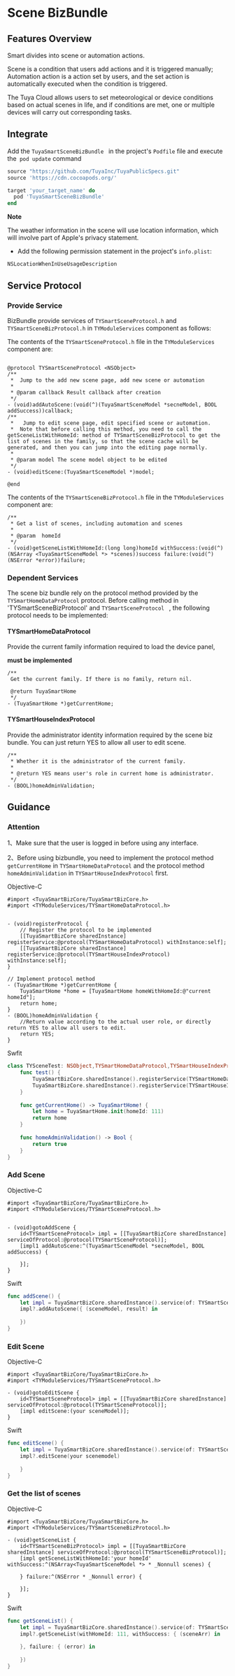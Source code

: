 # Scene BizBundle

## Features Overview

Smart divides into scene or automation actions.

Scene is a condition that users add actions and it is triggered manually; Automation action is a action set by users, and the set action is automatically executed when the condition is triggered.

The Tuya Cloud allows users to set meteorological or device conditions based on actual scenes in life, and if conditions are met, one or multiple devices will carry out corresponding tasks.


## Integrate

Add the `TuyaSmartSceneBizBundle ` in the project's `Podfile` file and execute the` pod update` command

```ruby
source "https://github.com/TuyaInc/TuyaPublicSpecs.git"
source 'https://cdn.cocoapods.org/'

target 'your_target_name' do
  pod 'TuyaSmartSceneBizBundle'
end
```
**Note**

The weather information in the scene will use location information, which will involve part of Apple's privacy statement.

- Add the following permission statement in the project's `info.plist`:

```
NSLocationWhenInUseUsageDescription
```


## Service Protocol

### Provide Service

BizBundle  provide services of  `TYSmartSceneProtocol.h` and `TYSmartSceneBizProtocol.h` in `TYModuleServices` component as follows:

The contents of the `TYSmartSceneProtocol.h` file in the `TYModuleServices` component are:

```objc

@protocol TYSmartSceneProtocol <NSObject>
/**
 *	Jump to the add new scene page, add new scene or automation
 *
 * @param callback Result callback after creation
 */
- (void)addAutoScene:(void(^)(TuyaSmartSceneModel *secneModel, BOOL addSuccess))callback;
/**
 *	 Jump to edit scene page, edit specified scene or automation.
 *  Note that before calling this method, you need to call the getSceneListWithHomeId: method of TYSmartSceneBizProtocol to get the list of scenes in the family, so that the scene cache will be generated, and then you can jump into the editing page normally.
 *
 * @param model The scene model object to be edited
 */
- (void)editScene:(TuyaSmartSceneModel *)model;

@end

```

The contents of the `TYSmartSceneBizProtocol.h` file in the `TYModuleServices` component are:

```objc
/**
 * Get a list of scenes, including automation and scenes
 * 
 * @param  homeId 
 */
- (void)getSceneListWithHomeId:(long long)homeId withSuccess:(void(^)(NSArray <TuyaSmartSceneModel *> *scenes))success failure:(void(^)(NSError *error))failure;

```


### Dependent Services

The scene biz bundle rely on the protocol method provided by the `TYSmartHomeDataProtocol` protocol. Before calling method in 'TYSmartSceneBizProtocol' and `TYSmartSceneProtocol ` , the following protocol needs to be implemented:

#### TYSmartHomeDataProtocol

Provide the current family information required to load the device panel,

 **must be implemented**

```objc
/**
 Get the current family. If there is no family, return nil.
 
 @return TuyaSmartHome
 */
- (TuyaSmartHome *)getCurrentHome;
```
#### TYSmartHouseIndexProtocol
Provide the administrator identity information required by the scene biz bundle. You can just return YES to allow all user to edit scene.

```objc
/**
 * Whether it is the administrator of the current family.
 *
 * @return YES means user's role in current home is administrator.
 */
- (BOOL)homeAdminValidation;
```


## Guidance

### Attention

1、Make sure that the user is logged in before using any interface.

2、Before using bizbundle, you need to implement the protocol method `getCurrentHome` in `TYSmartHomeDataProtocol` and the protocol method `homeAdminValidation` in `TYSmartHouseIndexProtocol` first.

Objective-C 

```objc
#import <TuyaSmartBizCore/TuyaSmartBizCore.h>
#import <TYModuleServices/TYSmartHomeDataProtocol.h>


- (void)registerProtocol {
    // Register the protocol to be implemented
    [[TuyaSmartBizCore sharedInstance] registerService:@protocol(TYSmartHomeDataProtocol) withInstance:self];
    [[TuyaSmartBizCore sharedInstance] registerService:@protocol(TYSmartHouseIndexProtocol) withInstance:self];
}

// Implement protocol method
- (TuyaSmartHome *)getCurrentHome {
    TuyaSmartHome *home = [TuyaSmartHome homeWithHomeId:@"current homeId"];
    return home;
}
- (BOOL)homeAdminValidation {
    //Return value according to the actual user role, or directly return YES to allow all users to edit.
    return YES;
}
```



Swfit 


```swift
class TYSceneTest: NSObject,TYSmartHomeDataProtocol,TYSmartHouseIndexProtocol {
    func test() {
        TuyaSmartBizCore.sharedInstance().registerService(TYSmartHomeDataProtocol.self, withInstance: self);
        TuyaSmartBizCore.sharedInstance().registerService(TYSmartHouseIndexProtocol.self, withInstance: self);
    }
    
    func getCurrentHome() -> TuyaSmartHome! {
        let home = TuyaSmartHome.init(homeId: 111)
        return home
    }
    
    func homeAdminValidation() -> Bool {
        return true
    }
}
```



### Add Scene

Objective-C 

```objc
#import <TuyaSmartBizCore/TuyaSmartBizCore.h>
#import <TYModuleServices/TYSmartSceneProtocol.h>


- (void)gotoAddScene {
    id<TYSmartSceneProtocol> impl = [[TuyaSmartBizCore sharedInstance] serviceOfProtocol:@protocol(TYSmartSceneProtocol)];
    [impl1 addAutoScene:^(TuyaSmartSceneModel *secneModel, BOOL addSuccess) {
            
    }];
}
```



Swift 

```swift
func addScene() {
    let impl = TuyaSmartBizCore.sharedInstance().service(of: TYSmartSceneProtocol.self) as? TYSmartSceneProtocol
    impl?.addAutoScene({ (sceneModel, result) in
            
    })
}

```

### Edit Scene

Objective-C 

```objc
#import <TuyaSmartBizCore/TuyaSmartBizCore.h>
#import <TYModuleServices/TYSmartSceneProtocol.h>

- (void)gotoEditScene {
    id<TYSmartSceneProtocol> impl = [[TuyaSmartBizCore sharedInstance] serviceOfProtocol:@protocol(TYSmartSceneProtocol)];
    [impl editScene:(your sceneModel)];
}
```



Swift 

```swift
func editScene() {
    let impl = TuyaSmartBizCore.sharedInstance().service(of: TYSmartSceneProtocol.self) as? TYSmartSceneProtocol
    impl?.editScene(your scenemodel)
        
    }
}

```

### Get the list of scenes

Objective-C 

```objc
#import <TuyaSmartBizCore/TuyaSmartBizCore.h>
#import <TYModuleServices/TYSmartSceneBizProtocol.h>

- (void)getSceneList {
    id<TYSmartSceneBizProtocol> impl = [[TuyaSmartBizCore sharedInstance] serviceOfProtocol:@protocol(TYSmartSceneBizProtocol)];
    [impl getSceneListWithHomeId:'your homeId' withSuccess:^(NSArray<TuyaSmartSceneModel *> * _Nonnull scenes) {
            
    } failure:^(NSError * _Nonnull error) {
            
    }];
}
```



Swift 

```swift
func getSceneList() {
	let impl = TuyaSmartBizCore.sharedInstance().service(of: TYSmartSceneBizProtocol.self) as? TYSmartSceneBizProtocol
   	impl?.getSceneList(withHomeId: 111, withSuccess: { (sceneArr) in
            
   	}, failure: { (error) in
            
  	})
}

```
